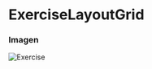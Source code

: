 # ExerciseLayoutGrid
### Imagen

![Exercise](https://user-images.githubusercontent.com/49293335/135557953-fceadbb7-f1b0-40fa-85c1-7bca4dac7957.jpg)
